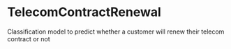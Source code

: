 # TelecomContractRenewal
Classification model to predict whether a customer will renew their telecom contract or not
